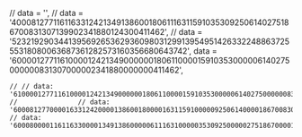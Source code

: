 // data = '',
// data = '4000812771161163312421349138600180611163115910353092506140275186700831307139902341880124300411462',
// data = '5232192903441395692653629360980312991395495142633224886372555318080063687361282573160356680643742',
data = '6000012771161000012421349000000180611000015910353000006140275000000831307000002341880000000411462',

    // // data: '61000012771161000012421349000000180611000015910353000006140275000000831307000002341880000000411462',
    //               // data: '6000812770000163312420000138600180000163115910000092506140000186700830000139902340000124300410000',
    // data: '6000800001161163300001349138600000611163100000353092500000275186700001307139900001880124300001462',
